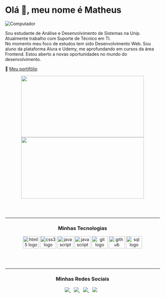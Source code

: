 # Olá 👋, meu nome é Matheus

![Computador](./images/computador.png)


<p>Sou estudante de Análise e Desenvolvimento de Sistemas na Unip.
<br>
Atualmente trabalho com Suporte de Técnico em TI.
<br>
No momento meu foco de estudos tem sido Desenvolvimento Web. Sou aluno da plataforma Alura e Udemy, me aprofundando em cursos da área Frontend. Estou aberto a novas oportunidades no mundo do desenvolvimento.
</p>

📌 [Meu portifólio]()

<div align="center">

 <div>
   <img height="200px" width="400px" src="https://github-readme-stats.vercel.app/api?username=Matheusccp2&show_icons=true&include_all_commits=true&count_private=true&hide_border=true&title_color=66cc00&icon_color=66cc00&text_color=c9d1d9&bg_color=0d1117"/>
   <img height="200px" width="400px" src="https://github-readme-stats.vercel.app/api/top-langs/?username=Matheusccp2&layout=compact&langs_count=7&hide_border=true&title_color=fff&icon_color=66cc00&text_color=fff&bg_color=0d1117"/>
 </div>

 <br><br>

 <hr>

 ### Minhas Tecnologias

<img src="https://cdn.jsdelivr.net/gh/devicons/devicon/icons/html5/html5-original.svg" height="40" width="52" alt="html5 logo" />
<img src="https://cdn.jsdelivr.net/gh/devicons/devicon/icons/css3/css3-original.svg" height="40" width="52" alt="css3 logo" />
<img src="https://cdn.jsdelivr.net/gh/devicons/devicon/icons/javascript/javascript-original.svg" height="40" width="52" alt="javascript logo" />
<img src="https://cdn.jsdelivr.net/gh/devicons/devicon/icons/csharp/csharp-original.svg" height="40" width="52" alt="javascript logo" />
<img src="https://cdn.jsdelivr.net/gh/devicons/devicon/icons/git/git-original.svg" height="40" width="52" alt="git logo" />
<img src="https://cdn.jsdelivr.net/gh/devicons/devicon@latest/icons/github/github-original.svg" height="40" width="52" alt="github logo"/>
<img src="https://cdn.jsdelivr.net/gh/devicons/devicon@latest/icons/microsoftsqlserver/microsoftsqlserver-original.svg" height="40" width="52" alt="sql logo"/>

<br><br>

<hr>

### Minhas Redes Sociais
 
 <a href="https://linkedin.com/in/Matheusccp2" style="margin-right:10px;">
   <img src="https://img.shields.io/badge/LinkedIn-0077B5?style=for-the-badge&logo=linkedin&logoColor=white" />
 </a>
 <a href="https://instagram.com/matheusccp2" style="margin-right:10px;">
   <img src="https://img.shields.io/badge/Instagram-E4405F?style=for-the-badge&logo=instagram&logoColor=white" />
 </a>
 <a href="https://api.whatsapp.com/send?phone=5551997783444&text=Ol%C3%A1%2C%20tudo%20bem%3F%20Peguei%20seu%20contato%20no%20GitHub." style="margin-right:10px;">
   <img src="https://img.shields.io/badge/WhatsApp-25D366?style=for-the-badge&logo=whatsapp&logoColor=white" />
 </a>
 <a href="https://discord.com/users/330879245603831808" style="margin-right:10px;">
   <img src="https://img.shields.io/badge/Discord-7289DA?style=for-the-badge&logo=discord&logoColor=white" />
 </a>

 </div>
